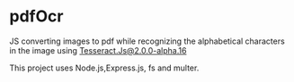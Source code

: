 # pdfOcr

JS converting images to pdf while recognizing the alphabetical characters in the image using Tesseract.Js@2.0.0-alpha.16

This project uses Node.js,Express.js, fs and multer.
